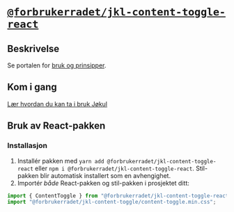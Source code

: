 # [`@forbrukerradet/jkl-content-toggle-react`](https://jokul.fremtind.no/komponenter/contenttoggle)

## Beskrivelse

Se portalen for [bruk og prinsipper](https://jokul.fremtind.no/komponenter/contenttoggle).

## Kom i gang

[Lær hvordan du kan ta i bruk Jøkul](https://jokul.fremtind.no/developer/getting-started/)

## Bruk av React-pakken

### Installasjon

1. Installér pakken med `yarn add @forbrukerradet/jkl-content-toggle-react` eller `npm i @forbrukerradet/jkl-content-toggle-react`. Stil-pakken blir automatisk installert som en avhengighet.
2. Importér _både_ React-pakken og stil-pakken i prosjektet ditt:

```js
import { ContentToggle } from "@forbrukerradet/jkl-content-toggle-react";
import "@forbrukerradet/jkl-content-toggle/content-toggle.min.css";
```

